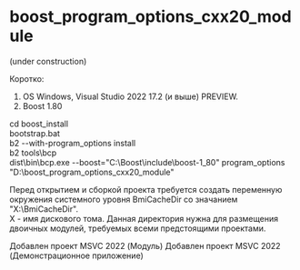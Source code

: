 # boost_program_options_cxx20_module

(under construction)  

Коротко:
1. OS Windows, Visual Studio 2022 17.2 (и выше) PREVIEW.
2. Boost 1.80

cd boost_install  
bootstrap.bat  
b2 --with-program_options install  
b2 tools\bcp  
dist\bin\bcp.exe --boost="C:\Boost\include\boost-1_80" program_options "D:\boost_program_options_cxx20_module"   

Перед открытием и сборкой проекта требуется создать переменную окружения системного уровня BmiCacheDir со значанием "X:\BmiCacheDir\".  
X - имя дискового тома. Данная директория нужна для размещения двоичных модулей, требуемых всеми предстоящими проектами.  

Добавлен проект MSVC 2022 (Модуль)
Добавлен проект MSVC 2022 (Демонстрационное приложение)


